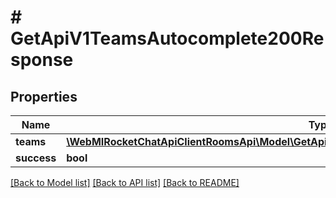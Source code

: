 # # GetApiV1TeamsAutocomplete200Response

## Properties

Name | Type | Description | Notes
------------ | ------------- | ------------- | -------------
**teams** | [**\WebMIRocketChatApiClientRoomsApi\Model\GetApiV1TeamsAutocomplete200ResponseTeamsInner[]**](GetApiV1TeamsAutocomplete200ResponseTeamsInner.md) |  | [optional]
**success** | **bool** |  | [optional]

[[Back to Model list]](../../README.md#models) [[Back to API list]](../../README.md#endpoints) [[Back to README]](../../README.md)
